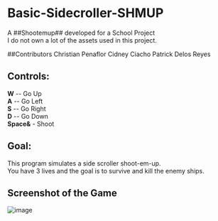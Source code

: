 # Basic-Sidecroller-SHMUP
A ##Shootemup## developed for a School Project <br />
I do not own a lot of the assets used in this project. 


##Contributors
Christian Penaflor
Cidney Ciacho
Patrick Delos Reyes


## Controls:
**W** -- Go Up <br />
**A** -- Go Left <br />
**S** -- Go Right <br />
**D** -- Go Down <br />
**Space&** - Shoot <br />

## Goal:
This program simulates a side scroller shoot-em-up. <br />
You have 3 lives and the goal is to survive and kill the enemy ships. 



## Screenshot of the Game
![image](https://user-images.githubusercontent.com/42732095/145702241-1b9e0e98-ac80-42f3-b00d-5f65da06457f.png)
